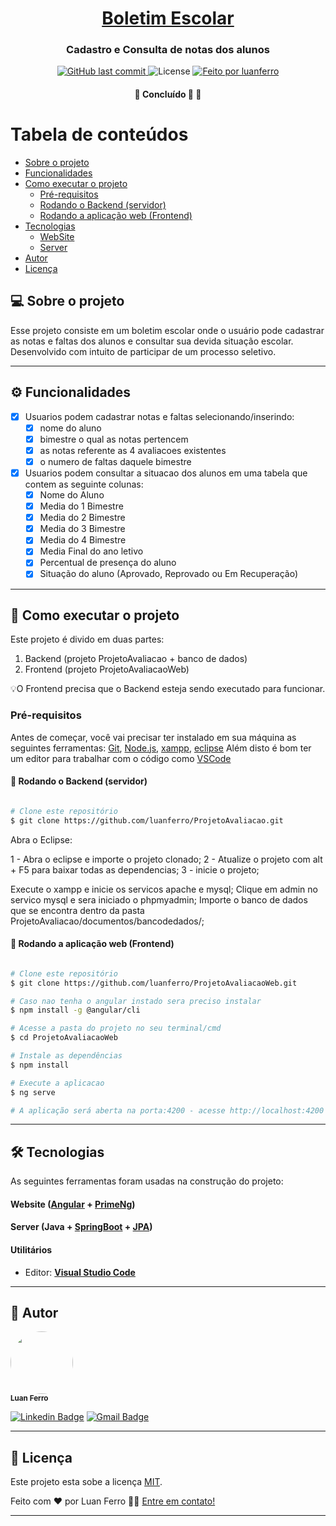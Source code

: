 

<h1 align="center">
      <a href="#" alt="Boletim Escolar"> Boletim Escolar </a>
</h1>

<h3 align="center">
    Cadastro e Consulta de notas dos alunos  
</h3>

<p align="center">

  
  <a href="https://github.com/luanferro/ProjetoAvaliacaoWeb/commit/master">
    <img alt="GitHub last commit" src="https://img.shields.io/github/last-commit/luanferro/ProjetoAvaliacaoWeb">
  </a>
    
  <img alt="License" src="https://img.shields.io/badge/license-MIT-brightgreen">
  

  <a href="https://github.com/luanferro">
    <img alt="Feito por luanferro">
  </a> 
</p>

<h4 align="center">
	🚧   Concluído 🚀 🚧
</h4>

Tabela de conteúdos
=================
<!--ts-->
   * [Sobre o projeto](#-sobre-o-projeto)
   * [Funcionalidades](#-funcionalidades)
   * [Como executar o projeto](#-como-executar-o-projeto)
     * [Pré-requisitos](#pré-requisitos)
     * [Rodando o Backend (servidor)](#user-content--rodando-o-backend-servidor)
     * [Rodando a aplicação web (Frontend)](#user-content--rodando-a-aplicação-web-frontend)
   * [Tecnologias](#-tecnologias)
     * [WebSite](#user-content-website--react----typescript)
     * [Server](#user-content-server--nodejs----typescript)
   * [Autor](#-autor)
   * [Licença](#user-content--licença)
<!--te-->


## 💻 Sobre o projeto

Esse projeto consiste em um boletim escolar onde o usuário pode cadastrar as notas e faltas dos alunos e consultar sua devida situação escolar. Desenvolvido com intuito de participar de um processo seletivo.

---

## ⚙️ Funcionalidades

- [x] Usuarios podem cadastrar notas e faltas selecionando/inserindo:
  - [x] nome do aluno
  - [x] bimestre o qual as notas pertencem
  - [x] as notas referente as 4 avaliacoes existentes
  - [x] o numero de faltas daquele bimestre
- [x] Usuarios podem consultar a situacao dos alunos em uma tabela que contem as seguinte colunas:
  - [x] Nome do Aluno
  - [x] Media do 1 Bimestre
  - [x] Media do 2 Bimestre
  - [x] Media do 3 Bimestre
  - [x] Media do 4 Bimestre
  - [x] Media Final do ano letivo
  - [x] Percentual de presença do aluno
  - [x] Situação do aluno (Aprovado, Reprovado ou Em Recuperação)

---

## 🚀 Como executar o projeto

Este projeto é divido em duas partes:
1. Backend (projeto ProjetoAvaliacao + banco de dados) 
2. Frontend (projeto ProjetoAvaliacaoWeb)

💡O Frontend precisa que o Backend esteja sendo executado para funcionar.

### Pré-requisitos

Antes de começar, você vai precisar ter instalado em sua máquina as seguintes ferramentas:
[Git](https://git-scm.com), [Node.js](https://nodejs.org/en/), [xampp](https://www.apachefriends.org/pt_br/download.html), [eclipse](https://www.eclipse.org/downloads/)
Além disto é bom ter um editor para trabalhar com o código como [VSCode](https://code.visualstudio.com/)

#### 🎲 Rodando o Backend (servidor)

```bash

# Clone este repositório
$ git clone https://github.com/luanferro/ProjetoAvaliacao.git

```
Abra o Eclipse:

1 - Abra o eclipse e importe o projeto clonado;
2 - Atualize o projeto com alt + F5 para baixar todas as dependencias;
3 - inicie o projeto;

Execute o xampp e inicie os servicos apache e mysql;
Clique em admin no servico mysql e sera iniciado o phpmyadmin;
Importe o banco de dados que se encontra dentro da pasta ProjetoAvaliacao/documentos/bancodedados/;

#### 🧭 Rodando a aplicação web (Frontend)

```bash

# Clone este repositório
$ git clone https://github.com/luanferro/ProjetoAvaliacaoWeb.git

# Caso nao tenha o angular instado sera preciso instalar
$ npm install -g @angular/cli

# Acesse a pasta do projeto no seu terminal/cmd
$ cd ProjetoAvaliacaoWeb

# Instale as dependências
$ npm install

# Execute a aplicacao 
$ ng serve

# A aplicação será aberta na porta:4200 - acesse http://localhost:4200

```

---

## 🛠 Tecnologias

As seguintes ferramentas foram usadas na construção do projeto:

#### **Website**  ([Angular](https://angular.io/)  +  [PrimeNg](https://www.primefaces.org/primeng/))

#### [](https://github.com/tgmarinho/Ecoleta#server-nodejs--typescript)**Server**  (Java +  [SpringBoot](https://spring.io/projects/spring-boot) + [JPA](https://spring.io/projects/spring-data-jpa))

#### [](https://github.com/tgmarinho/Ecoleta#utilit%C3%A1rios)**Utilitários**

-   Editor:  **[Visual Studio Code](https://code.visualstudio.com/)** 

---

## 🦸 Autor

 <img style="border-radius: 50%;" src="https://media-exp1.licdn.com/dms/image/C4E03AQEiIsySLzHFAw/profile-displayphoto-shrink_200_200/0/1553716492067?e=1631750400&v=beta&t=gf08aDDZoNXMBsdC-tpqrLL8juPk7BNPa2jYGL6BVDM" width="100px;" alt=""/>
 <br />
 <sub><b>Luan Ferro</b></sub></a> <a href="https://www.instagram.com/ferroluan/" title="Rocketseat"></a>
 <br />

[![Linkedin Badge](https://img.shields.io/badge/-Thiago-blue?style=flat-square&logo=Linkedin&logoColor=white&link=https://www.linkedin.com/in/luan-ferro-186771172/)](https://www.linkedin.com/in/luan-ferro-186771172/) 
[![Gmail Badge](https://img.shields.io/badge/-tgmarinho@gmail.com-c14438?style=flat-square&logo=Gmail&logoColor=white&link=luanferror@gmail.com )](luanferror@gmail.com)

---

## 📝 Licença

Este projeto esta sobe a licença [MIT](./LICENSE).

Feito com ❤️ por Luan Ferro 👋🏽 [Entre em contato!](https://www.linkedin.com/in/luan-ferro-186771172/)

---